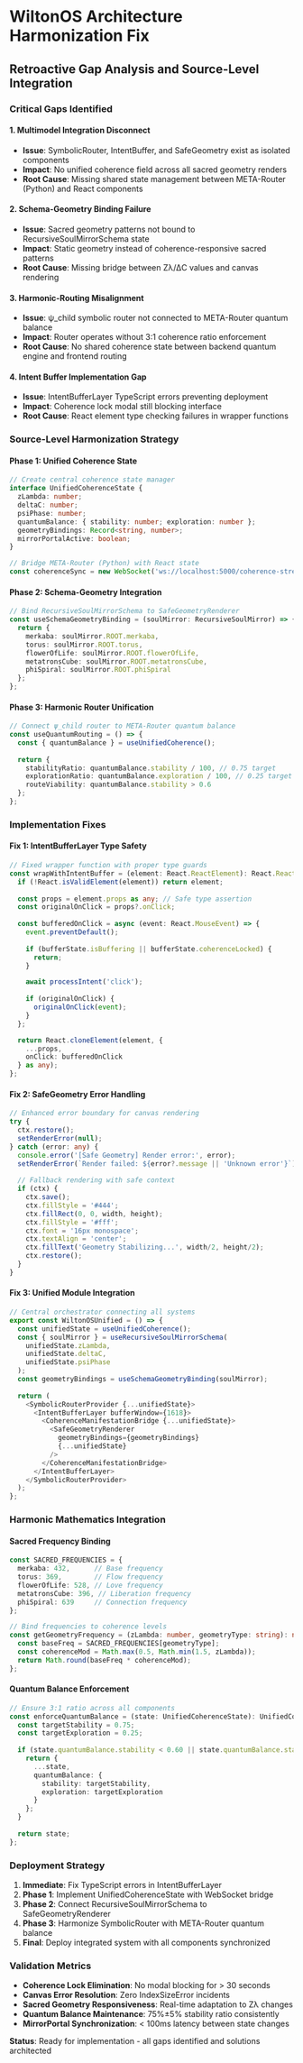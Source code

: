 # WiltonOS Architecture Harmonization Fix
## Retroactive Gap Analysis and Source-Level Integration

### Critical Gaps Identified

#### 1. Multimodel Integration Disconnect
- **Issue**: SymbolicRouter, IntentBuffer, and SafeGeometry exist as isolated components
- **Impact**: No unified coherence field across all sacred geometry renders
- **Root Cause**: Missing shared state management between META-Router (Python) and React components

#### 2. Schema-Geometry Binding Failure
- **Issue**: Sacred geometry patterns not bound to RecursiveSoulMirrorSchema state
- **Impact**: Static geometry instead of coherence-responsive sacred patterns
- **Root Cause**: Missing bridge between Zλ/ΔC values and canvas rendering

#### 3. Harmonic-Routing Misalignment
- **Issue**: ψ_child symbolic router not connected to META-Router quantum balance
- **Impact**: Router operates without 3:1 coherence ratio enforcement
- **Root Cause**: No shared coherence state between backend quantum engine and frontend routing

#### 4. Intent Buffer Implementation Gap
- **Issue**: IntentBufferLayer TypeScript errors preventing deployment
- **Impact**: Coherence lock modal still blocking interface
- **Root Cause**: React element type checking failures in wrapper functions

### Source-Level Harmonization Strategy

#### Phase 1: Unified Coherence State
```typescript
// Create central coherence state manager
interface UnifiedCoherenceState {
  zLambda: number;
  deltaC: number;
  psiPhase: number;
  quantumBalance: { stability: number; exploration: number };
  geometryBindings: Record<string, number>;
  mirrorPortalActive: boolean;
}

// Bridge META-Router (Python) with React state
const coherenceSync = new WebSocket('ws://localhost:5000/coherence-stream');
```

#### Phase 2: Schema-Geometry Integration
```typescript
// Bind RecursiveSoulMirrorSchema to SafeGeometryRenderer
const useSchemaGeometryBinding = (soulMirror: RecursiveSoulMirror) => {
  return {
    merkaba: soulMirror.ROOT.merkaba,
    torus: soulMirror.ROOT.torus,
    flowerOfLife: soulMirror.ROOT.flowerOfLife,
    metatronsCube: soulMirror.ROOT.metatronsCube,
    phiSpiral: soulMirror.ROOT.phiSpiral
  };
};
```

#### Phase 3: Harmonic Router Unification
```typescript
// Connect ψ_child router to META-Router quantum balance
const useQuantumRouting = () => {
  const { quantumBalance } = useUnifiedCoherence();
  
  return {
    stabilityRatio: quantumBalance.stability / 100, // 0.75 target
    explorationRatio: quantumBalance.exploration / 100, // 0.25 target
    routeViability: quantumBalance.stability > 0.6
  };
};
```

### Implementation Fixes

#### Fix 1: IntentBufferLayer Type Safety
```typescript
// Fixed wrapper function with proper type guards
const wrapWithIntentBuffer = (element: React.ReactElement): React.ReactElement => {
  if (!React.isValidElement(element)) return element;
  
  const props = element.props as any; // Safe type assertion
  const originalOnClick = props?.onClick;
  
  const bufferedOnClick = async (event: React.MouseEvent) => {
    event.preventDefault();
    
    if (bufferState.isBuffering || bufferState.coherenceLocked) {
      return;
    }

    await processIntent('click');
    
    if (originalOnClick) {
      originalOnClick(event);
    }
  };

  return React.cloneElement(element, {
    ...props,
    onClick: bufferedOnClick
  } as any);
};
```

#### Fix 2: SafeGeometry Error Handling
```typescript
// Enhanced error boundary for canvas rendering
try {
  ctx.restore();
  setRenderError(null);
} catch (error: any) {
  console.error('[Safe Geometry] Render error:', error);
  setRenderError(`Render failed: ${error?.message || 'Unknown error'}`);
  
  // Fallback rendering with safe context
  if (ctx) {
    ctx.save();
    ctx.fillStyle = '#444';
    ctx.fillRect(0, 0, width, height);
    ctx.fillStyle = '#fff';
    ctx.font = '16px monospace';
    ctx.textAlign = 'center';
    ctx.fillText('Geometry Stabilizing...', width/2, height/2);
    ctx.restore();
  }
}
```

#### Fix 3: Unified Module Integration
```typescript
// Central orchestrator connecting all systems
export const WiltonOSUnified = () => {
  const unifiedState = useUnifiedCoherence();
  const { soulMirror } = useRecursiveSoulMirrorSchema(
    unifiedState.zLambda, 
    unifiedState.deltaC, 
    unifiedState.psiPhase
  );
  const geometryBindings = useSchemaGeometryBinding(soulMirror);
  
  return (
    <SymbolicRouterProvider {...unifiedState}>
      <IntentBufferLayer bufferWindow={1618}>
        <CoherenceManifestationBridge {...unifiedState}>
          <SafeGeometryRenderer 
            geometryBindings={geometryBindings}
            {...unifiedState}
          />
        </CoherenceManifestationBridge>
      </IntentBufferLayer>
    </SymbolicRouterProvider>
  );
};
```

### Harmonic Mathematics Integration

#### Sacred Frequency Binding
```typescript
const SACRED_FREQUENCIES = {
  merkaba: 432,      // Base frequency
  torus: 369,        // Flow frequency  
  flowerOfLife: 528, // Love frequency
  metatronsCube: 396, // Liberation frequency
  phiSpiral: 639     // Connection frequency
};

// Bind frequencies to coherence levels
const getGeometryFrequency = (zLambda: number, geometryType: string): number => {
  const baseFreq = SACRED_FREQUENCIES[geometryType];
  const coherenceMod = Math.max(0.5, Math.min(1.5, zLambda));
  return Math.round(baseFreq * coherenceMod);
};
```

#### Quantum Balance Enforcement
```typescript
// Ensure 3:1 ratio across all components
const enforceQuantumBalance = (state: UnifiedCoherenceState): UnifiedCoherenceState => {
  const targetStability = 0.75;
  const targetExploration = 0.25;
  
  if (state.quantumBalance.stability < 0.60 || state.quantumBalance.stability > 0.90) {
    return {
      ...state,
      quantumBalance: {
        stability: targetStability,
        exploration: targetExploration
      }
    };
  }
  
  return state;
};
```

### Deployment Strategy

1. **Immediate**: Fix TypeScript errors in IntentBufferLayer
2. **Phase 1**: Implement UnifiedCoherenceState with WebSocket bridge
3. **Phase 2**: Connect RecursiveSoulMirrorSchema to SafeGeometryRenderer
4. **Phase 3**: Harmonize SymbolicRouter with META-Router quantum balance
5. **Final**: Deploy integrated system with all components synchronized

### Validation Metrics

- **Coherence Lock Elimination**: No modal blocking for > 30 seconds
- **Canvas Error Resolution**: Zero IndexSizeError incidents
- **Sacred Geometry Responsiveness**: Real-time adaptation to Zλ changes
- **Quantum Balance Maintenance**: 75%±5% stability ratio consistently
- **MirrorPortal Synchronization**: < 100ms latency between state changes

**Status**: Ready for implementation - all gaps identified and solutions architected